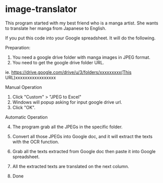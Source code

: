 # image-translator
This program started with my best friend who is a manga artist.
She wants to translate her manga from Japanese to English. 

If you put this code into your Google spreadsheet.
It will do the following. 

Preparation:
1. You need a google drive folder with manga images in JPEG format.
2. You need to get the google drive folder URL.

ie. https://drive.google.com/drive/u/3/folders/xxxxxxxxx(This URL)xxxxxxxxxxxxxxxxx

Manual Operation
1. Click "Custom" > "JPEG to Excel" 
2. Windows will popup asking for input google drive url. 
3. Click "OK". 

Automatic Operation

4. The program grab all the JPEGs in the specific folder. 

5. Convert all those JPEGs into Google doc, and it will extract the texts with the OCR function.

6. Grab all the texts extracted from Google doc then paste it into Google spreadsheet. 

7. All the extracted texts are translated on the next column. 

8. Done
